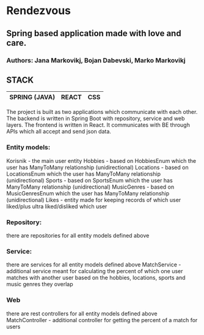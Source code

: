 # Rendezvous

## Spring based application made with love and care.

### Authors: Jana Markovikj, Bojan Dabevski, Marko Markovikj

## STACK
|SPRING (JAVA) |REACT|CSS|
|--------------|-----|---|

The project is built as two applications which communicate with each other. The backend is written in Spring Boot with repository, service and web layers. The frontend is written in React. 
It communicates with BE through APIs which all accept and send json data.
### Entity models:
Korisnik - the main user entity
Hobbies - based on HobbiesEnum which the user has ManyToMany relationship (unidirectional)
Locations - based on LocationsEnum which the user has ManyToMany relationship (unidirectional)
Sports -  based on SportsEnum which the user has ManyToMany relationship (unidirectional)
MusicGenres -  based on MusicGenresEnum which the user has ManyToMany relationship (unidirectional)
Likes - entity made for keeping records of which user liked/plus ultra liked/disliked which user

### Repository:
there are repositories for all entity models defined above

### Service:
there are services for all entity models defined above
MatchService - additional service meant for calculating the percent of which one user matches with another user based on the hobbies, locations, sports and music genres they overlap

### Web
there are rest controllers for all entity models defined above
MatchController - additional controller for getting the percent of a match for users
